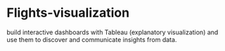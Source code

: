 # Flights-visualization
build interactive dashboards with Tableau (explanatory visualization) and use them to discover and communicate insights from data.
